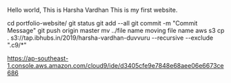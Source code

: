 Hello world, This is Harsha Vardhan
This is my first website.

<git commands>
 cd portfolio-website/
git status
git add --all
git commit -m "Commit Message"
git push origin master
mv ../file name moving file name
aws s3 cp . s3://tap.ibhubs.in/2019/harsha-vardhan-duvvuru --recursive --exclude ".c9/*"

https://ap-southeast-1.console.aws.amazon.com/cloud9/ide/d3405cfe9e7848e68aee06e6673ce686